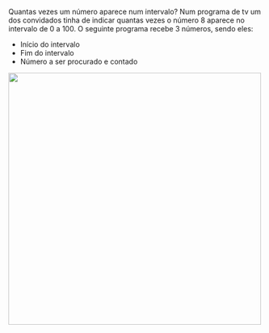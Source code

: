 Quantas vezes um número aparece num intervalo?
Num programa de tv um dos convidados tinha de indicar quantas vezes o número 8 aparece 
no intervalo de 0 a 100.
O seguinte programa recebe 3 números, sendo eles:

* Início do intervalo
* Fim do intervalo
* Número a ser procurado e contado


<img src=/Estudos-basicos/ContaNumInterval/img/1.jpeg width="500">
